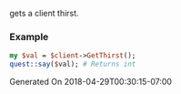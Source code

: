 gets a client thirst.
### Example

```perl
my $val = $client->GetThirst();
quest::say($val); # Returns int
```


Generated On 2018-04-29T00:30:15-07:00